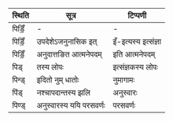 | स्थिति | सूत्र | टिप्पणी |
| ----- | ------- | ------ |
| पिडिँ॒ | - | - |
| पिडिँ॒ | उपदेशेऽजनुनासिक इत् | इँ-इत्यस्य इत्संज्ञा |
| पिडिँ॒ | अनुदात्तङित आत्मनेपदम् | इति आत्मनेपदम् |
| पिड् | तस्य लोपः | इत्संज्ञकस्य लोपः |
| पिन्ड् | इदितो नुम् धातोः | नुमागामः |
| पिंड् | नश्चापदान्तस्य झलि | अनुस्वारः |
| पिण्ड् | अनुस्वारस्य ययि परसवर्णः | परसवर्णः |
